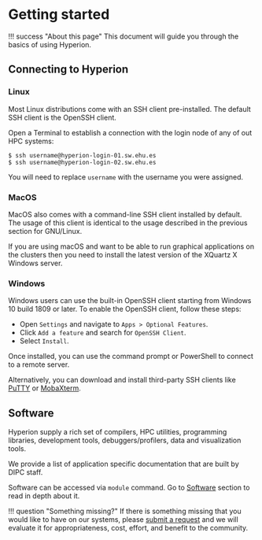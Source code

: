 # Getting started

!!! success "About this page" 
    This document will guide you through the basics of using Hyperion.

## Connecting to Hyperion

### Linux

Most Linux distributions come with an SSH client pre-installed. The default SSH client is the OpenSSH client.

Open a Terminal to establish a connection with the login node of any of out HPC systems:

```
$ ssh username@hyperion-login-01.sw.ehu.es
$ ssh username@hyperion-login-02.sw.ehu.es
```

You will need to replace `username` with the username you were assigned.

### MacOS

MacOS also comes with a command-line SSH client installed by default. The usage of this client is identical to the usage described in the previous section for GNU/Linux.

If you are using macOS and want to be able to run graphical applications on the clusters then you need to install the latest version of the XQuartz X Windows server.

### Windows
Windows users can use the built-in OpenSSH client starting from Windows 10 build 1809 or later. To enable the OpenSSH client, follow these steps:

- Open ``Settings`` and navigate to ``Apps > Optional Features``.
- Click ``Add a feature`` and search for ``OpenSSH Client``.
- Select ``Install``.

Once installed, you can use the command prompt or PowerShell to connect to a remote server.

Alternatively, you can download and install third-party SSH clients like [PuTTY](https://www.putty.org/) or [MobaXterm](https://mobaxterm.mobatek.net).

## Software

Hyperion supply a rich set of compilers, HPC utilities, programming libraries, development tools, debuggers/profilers, data and visualization tools. 

We provide a list of application specific documentation that are built by DIPC staff. 

Software can be accessed via `module` command. Go to [Software](../../software/index.md) section to read in depth about it.

!!! question "Something missing?" 
    If there is something missing that you would like to have on our systems, please [submit a request](/path/to/request/submission) and we will evaluate it for appropriateness, cost, effort, and benefit to the community.


